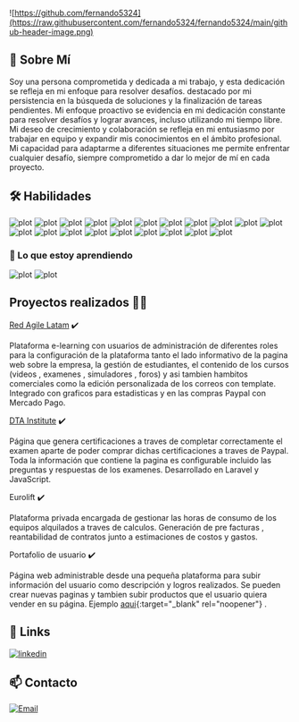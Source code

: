 ![https://github.com/fernando5324](https://raw.githubusercontent.com/fernando5324/fernando5324/main/github-header-image.png)

## 🚀 Sobre Mí
Soy una persona comprometida y dedicada a mi trabajo, y esta dedicación se refleja en mi enfoque para resolver desafíos. destacado por mi persistencia en la búsqueda de soluciones y la finalización de tareas pendientes. Mi enfoque proactivo se evidencia en mi dedicación constante para resolver desafíos y lograr avances, incluso utilizando mi tiempo libre. Mi deseo de crecimiento y colaboración se refleja en mi entusiasmo por trabajar en equipo y expandir mis conocimientos en el ámbito profesional. Mi capacidad para adaptarme a diferentes situaciones me permite enfrentar cualquier desafío, siempre comprometido a dar lo mejor de mí en cada proyecto.

## 🛠 Habilidades

![plot](https://img.shields.io/badge/HTML5-E34F26?style=for-the-badge&logo=html5&logoColor=white)
![plot](https://img.shields.io/badge/CSS3-1572B6?style=for-the-badge&logo=css3&logoColor=white)
![plot](https://img.shields.io/badge/JavaScript-323330?style=for-the-badge&logo=javascript&logoColor=F7DF1E)
![plot](https://img.shields.io/badge/jQuery-0769AD?style=for-the-badge&logo=jquery&logoColor=white)
![plot](https://img.shields.io/badge/Chart%20js-FF6384?style=for-the-badge&logo=chartdotjs&logoColor=white)
![plot](https://img.shields.io/badge/PHP-777BB4?style=for-the-badge&logo=php&logoColor=white)
![plot](https://img.shields.io/badge/Laravel-FF2D20?style=for-the-badge&logo=laravel&logoColor=white)
![plot](https://img.shields.io/badge/Bootstrap-563D7C?style=for-the-badge&logo=bootstrap&logoColor=white)
![plot](https://img.shields.io/badge/Sass-CC6699?style=for-the-badge&logo=sass&logoColor=white)
![plot](https://img.shields.io/badge/GitLab-330F63?style=for-the-badge&logo=gitlab&logoColor=white)
![plot](https://img.shields.io/badge/npm-CB3837?style=for-the-badge&logo=npm&logoColor=white)
![plot](https://img.shields.io/badge/Composer-885630?style=for-the-badge&logo=Composer&logoColor=white)
![plot](https://img.shields.io/badge/Webpack-8DD6F9?style=for-the-badge&logo=Webpack&logoColor=white)
![plot](https://img.shields.io/badge/json-5E5C5C?style=for-the-badge&logo=json&logoColor=white)
![plot](https://img.shields.io/badge/MySQL-005C84?style=for-the-badge&logo=mysql&logoColor=white)
![plot](https://img.shields.io/badge/Amazon_AWS-FF9900?style=for-the-badge&logo=amazonaws&logoColor=white)
![plot](https://img.shields.io/badge/Google%20Analytics-E37400?style=for-the-badge&logo=google%20analytics&logoColor=white)
![plot](https://img.shields.io/badge/Apache-D22128?style=for-the-badge&logo=Apache&logoColor=white)
![plot](https://img.shields.io/badge/Xampp-F37623?style=for-the-badge&logo=xampp&logoColor=white)
![plot](https://img.shields.io/badge/Visual_Studio_Code-0078D4?style=for-the-badge&logo=visual%20studio%20code&logoColor=white)


### 🧠 Lo que estoy aprendiendo
![plot](https://img.shields.io/badge/React-20232A?style=for-the-badge&logo=react&logoColor=61DAFB
)
![plot](https://img.shields.io/badge/Docker-2CA5E0?style=for-the-badge&logo=docker&logoColor=white
)


## Proyectos realizados 👨‍💻

 [Red Agile Latam](https://redagilelatam.com/) ✔️
    
Plataforma e-learning con usuarios de administración de diferentes roles para la configuración de la plataforma tanto el lado informativo de la pagina web sobre la empresa, la gestión de estudiantes, el contenido de los cursos (videos , examenes , simuladores , foros) y asi tambien hambitos comerciales como la edición personalizada de los correos con template. Integrado con graficos para estadisticas y en las compras Paypal con Mercado Pago.
    
 [DTA Institute](https://dtainstitute.com/) ✔️

Página que genera certificaciones a traves de completar correctamente el examen aparte de poder comprar dichas certificaciones a traves de Paypal. Toda la información que contiene la pagina es configurable incluido las preguntas y respuestas de los examenes. Desarrollado en Laravel y JavaScript.
 
 Eurolift ✔️

 Plataforma privada encargada de gestionar las horas de consumo de los equipos alquilados a traves de calculos. Generación de pre facturas , reantabilidad de contratos junto  a estimaciones de costos y gastos.

 Portafolio de usuario ✔️

 Página web administrable desde una pequeña plataforma para subir información del usuario como descripción y logros realizados. Se pueden crear nuevas paginas y tambien subir productos que el usuario quiera vender en su página. Ejemplo [aqui](https://www.renzotrisoglio.com/){:target="_blank" rel="noopener"} .

## 🔗 Links
[![linkedin](https://img.shields.io/badge/linkedin-0A66C2?style=for-the-badge&logo=linkedin&logoColor=white)](https://www.linkedin.com/in/luis-fernando-baltazar-valenzuela-4499b148/)




## 📫 Contacto

[![Email](https://img.shields.io/badge/lfbaltazarv@gmail.com-email-D14836?style=for-the-badge&logo=gmail&logoColor=red&labelColor=fff)](mailto:lfbaltazarv@gmail.com)


